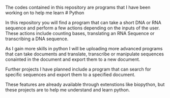 The codes contained in this repository are programs that I have been working on to help me learn # Python

In this repository you will find a program that can take a short DNA or RNA sequence and perform a few actions depending 
on the inputs of the user. These actions include counting bases, translating an RNA Sequence or transcribing a DNA sequence. 

As I gain more skills in python I will be uploading more advanced programs that can take documents and translate, transcribe or manipulate 
sequences conainted in the document and export them to a new document. 

Further projects I have planned include a program that can search for specific sequences and export them to a specified document. 

These features are already available through extenstions like biopython, but these projects are to help me understand and learn python.
